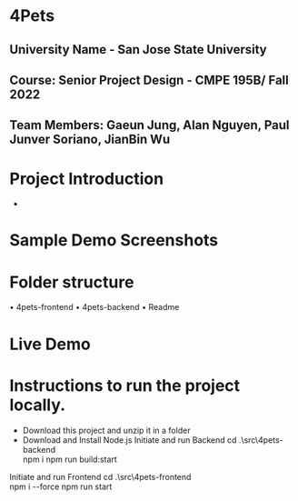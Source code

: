 # 4Pets
## University Name - San Jose State University 
## Course: Senior Project Design - CMPE 195B/ Fall 2022
## Team Members: Gaeun Jung, Alan Nguyen, Paul Junver Soriano, JianBin Wu

# Project Introduction 
-
# Sample Demo Screenshots 

# Folder structure
• 4pets-frontend 
• 4pets-backend 
• Readme

# Live Demo

# Instructions to run the project locally.
-   Download this project and unzip it in a folder
-   Download and Install Node.js
Initiate and run Backend
cd .\src\4pets-backend\
npm i
npm run build:start

Initiate and run Frontend
cd .\src\4pets-frontend\
npm i --force
npm run start
